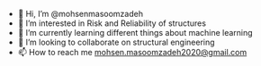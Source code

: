 - 👋 Hi, I’m @mohsenmasoomzadeh
- 👀 I’m interested in Risk and Reliability of structures
- 🌱 I’m currently learning different things about machine learning
- 💞️ I’m looking to collaborate on structural engineering
- 📫 How to reach me mohsen.masoomzadeh2020@gmail.com

<!---
mohsenmasoomzadeh/mohsenmasoomzadeh is a ✨ special ✨ repository because its `README.md` (this file) appears on your GitHub profile.
You can click the Preview link to take a look at your changes.
--->
